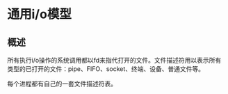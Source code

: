 # 通用i/o模型

## 概述

所有执行i/o操作的系统调用都以fd来指代打开的文件。文件描述符用以表示所有类型的已打开的文件：pipe、FIFO、socket、终端、设备、普通文件等。

每个进程都有自己的一套文件描述符表。



